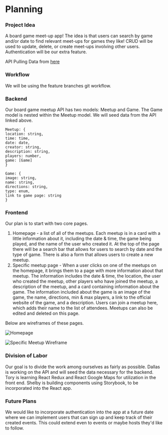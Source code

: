 # Planning

### Project Idea
A board game meet-up app! The idea is that users can search by game and/or date to find relevant meet-ups for games they like! CRUD will be used to update, delete, or create meet-ups involving other users. Authentication will be our extra feature.

API Pulling Data from [here](https://www.boardgameatlas.com/api/docs)

### Workflow

We will be using the feature branches git workflow.

### Backend

Our board game meetup API has two models: Meetup and Game. The Game model is nested within the Meetup model. We will seed data from the API linked above.

```
Meetup: {
location: string,
time: time,
date: date,
creator: string,
description: string,
players: number,
game: [Game]
} 
```

```
Game: {
image: string,
name: string,
directions: string,
type: enum,
link to game page: string
}
```
### Frontend

Our plan is to start with two core pages.
1. Homepage - a list of all of the meetups. Each meetup is in a card with a little information about it, including the date & time, the game being played, and the name of the user who created it. At the top of the page there will be a search bar that allows for users to search by date and the type of game. There is also a form that allows users to create a new meetup.
2. Specific meetup page - When a user clicks on one of the meetups on the homepage, it brings them to a page with more information about that meetup. The information includes the date & time, the location, the user who created the meetup, other players who have joined the meetup, a description of the meetup, and a card containing information about the game. The information included about the game is an image of the game, the name, directions, min & max players, a link to the official website of the game, and a description. Users can join a meetup here, which adds their name to the list of attendees. Meetups can also be edited and deleted on this page.

Below are wireframes of these pages.

![Homepage](https://i.imgur.com/VlsPIfS.jpg "Homepage")

![Specific Meetup Wireframe](https://i.imgur.com/dqN8ncW.jpg "Specific Meetup Wireframe")

### Division of Labor

Our goal is to divide the work among ourselves as fairly as possible. Dallas is working on the API and will seed the data necessary for the backend. Tory is learning React Redux and React Google Maps for utilization in the front end. Shelby is building components using Storybook, to be incorporated into the React app.

### Future Plans

We would like to incorporate authentication into the app at a future date where we can implement users that can sign up and keep track of their created events. This could extend even to events or maybe hosts they'd like to follow. 